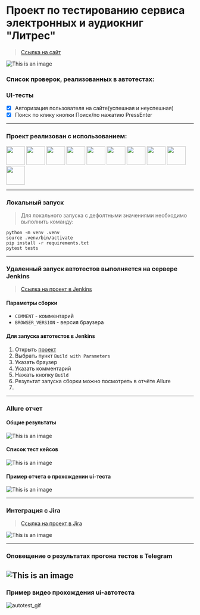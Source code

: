 <h1> Проект по тестированию сервиса электронных и аудиокниг "Литрес"</h1>

> <a target="_blank" href="https://www.litres.ru">Ссылка на сайт</a>

![This is an image](design/image/litres_page.png)

<h3> Список проверок, реализованных в автотестах:</h3>

### UI-тесты
- [x] Авторизация пользователя на сайте(успешная и неуспешная)
- [x] Поиск по клику кнопки Поиск/по нажатию PressEnter

----
### Проект реализован с использованием:
<img src="design/icons/python-original.svg" width="50"> <img src="design/icons/pytest.png" width="50"> <img src="design/icons/intellij_pycharm.png" width="50"> <img src="design/icons/selene.png" width="50"> <img src="design/icons/selenoid.png" width="50"> <img src="design/icons/jenkins.png" width="50"> <img src="design/icons/allure_report.png" width="50"> <img src="design/icons/allure_testops.png" width="50"> <img src="design/icons/tg.png" width="50"> <img src="design/icons/jira.png" width="50">

----
### Локальный запуск
> Для локального запуска с дефолтными значениями необходимо выполнить команду:
```
python -m venv .venv
source .venv/bin/activate
pip install -r requirements.txt
pytest tests
```

----
### Удаленный запуск автотестов выполняется на сервере Jenkins
> <a target="_blank" href="https://jenkins.autotests.cloud/job/LitresTrainingAutotests/">Ссылка на проект в Jenkins</a>

#### Параметры сборки

* `COMMENT` - комментарий
* `BROWSER_VERSION` - версия браузера


#### Для запуска автотестов в Jenkins

1. Открыть <a target="_blank" href="https://jenkins.autotests.cloud/job/LitresTrainingAutotests/">проект</a>
2. Выбрать пункт `Build with Parameters`
3. Указать браузер
4. Указать комментарий
5. Нажать кнопку `Build`
6. Результат запуска сборки можно посмотреть в отчёте Allure
7. 
----
### Allure отчет


#### Общие результаты
![This is an image](design/image/allure_report_overview.png)
#### Список тест кейсов
![This is an image](design/image/allure_report1.png)
#### Пример отчета о прохождении ui-теста
![This is an image](design/image/example_test_ui_allure.png)

----

### Интеграция с Jira
> <a target="_blank" href="https://jira.autotests.cloud/browse/HOMEWORK-1420">Ссылка на проект в Jira</a>

![This is an image](design/image/jira1.png)

----
### Оповещение о результатах прогона тестов в Telegram
![This is an image](design/image/tg_notification.jpeg)
----
### Пример видео прохождения ui-автотеста
![autotest_gif](design/image/autotest.gif)

